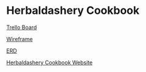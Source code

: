 # Herbaldashery Cookbook

[Trello Board](https://trello.com/b/JRagqZE3/p4-cookbook-react)

[Wireframe](https://xd.adobe.com/view/f04440a6-93ea-423a-4287-30b038dc92f4-8675/)

[ERD](https://www.lucidchart.com/documents/view/6a10d871-0f40-43a3-a41d-3ffa23fdc820/0_0)

[Herbaldashery Cookbook Website](https://herbaldashery-cookbook.herokuapp.com)
